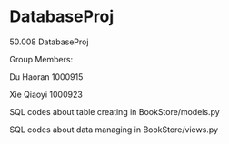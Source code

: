 # DatabaseProj
50.008 DatabaseProj

Group Members:

Du Haoran 1000915

Xie Qiaoyi 1000923


SQL codes about table creating in BookStore/models.py

SQL codes about data managing in BookStore/views.py
